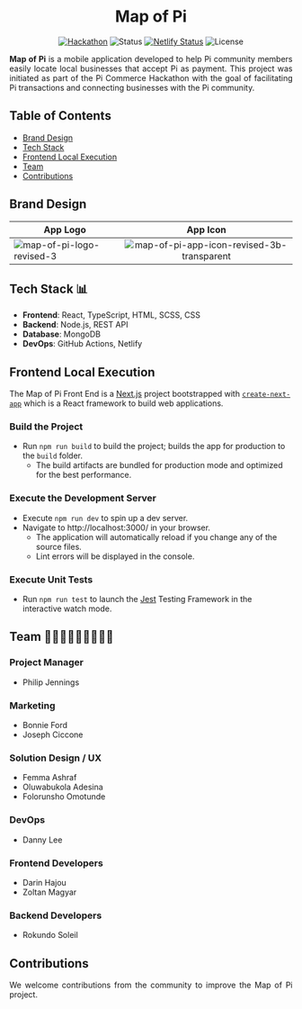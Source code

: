 <h1 align="center"">Map of Pi</h1>

<div align="center">

[![Hackathon](https://img.shields.io/badge/hackathon-PiCommerce-purple.svg)](https://github.com/pi-apps/PiOS/blob/main/pi-commerce.md)
![Status](https://img.shields.io/badge/status-active-success.svg)
[![Netlify Status](https://api.netlify.com/api/v1/badges/1d8fa9c7-015b-4531-9b81-ccf16517b39b/deploy-status)](https://app.netlify.com/sites/map-of-pi/deploys)
![License](https://img.shields.io/badge/license-PIOS-blue.svg)

</div>

<div>
    <p align="justify"><b>Map of Pi</b> is a mobile application developed to help Pi community members easily locate local businesses that accept Pi as payment. This project was initiated as part of the Pi Commerce Hackathon with the goal of facilitating Pi transactions and connecting businesses with the Pi community.</p>
</div>

## Table of Contents

- [Brand Design](#brand-design)
- [Tech Stack](#tech-stack)
- [Frontend Local Execution](#frontend-local-execution)
- [Team](#team)
- [Contributions](#contributions)

## <a name='brand-design'></a>Brand Design

| App Logo  | App Icon |
| ------------- |:-------------:|
| <img src="https://i.ibb.co/GTRWzSb/map-of-pi-logo-revised-3.png" alt="map-of-pi-logo-revised-3" border="0">     | <img src="https://i.ibb.co/4FQqXTG/map-of-pi-app-icon-revised-3b-transparent.png" alt="map-of-pi-app-icon-revised-3b-transparent" border="0">

## <a name='tech-stack'></a>Tech Stack 📊

- **Frontend**: React, TypeScript, HTML, SCSS, CSS
- **Backend**: Node.js, REST API
- **Database**: MongoDB
- **DevOps**: GitHub Actions, Netlify

## <a name='frontend-local-execution'></a>Frontend Local Execution

The Map of Pi Front End is a [Next.js](https://nextjs.org/) project bootstrapped with [`create-next-app`](https://github.com/vercel/next.js/tree/canary/packages/create-next-app) which is a React framework to build web applications.

### Build the Project

- Run `npm run build` to build the project; builds the app for production to the `build` folder.
    - The build artifacts are bundled for production mode and optimized for the best performance.

### Execute the Development Server

- Execute `npm run dev` to spin up a dev server.
- Navigate to http://localhost:3000/ in your browser.
    - The application will automatically reload if you change any of the source files.
    - Lint errors will be displayed in the console.

### Execute Unit Tests

- Run `npm run test` to launch the [Jest](https://jestjs.io/) Testing Framework in the interactive watch mode.

## <a name='team'></a>Team 🧑👩‍🦱🧔👨🏾‍🦱👨🏾 

### Project Manager
- Philip Jennings

### Marketing
- Bonnie Ford
- Joseph Ciccone 

### Solution Design / UX
- Femma Ashraf
- Oluwabukola Adesina
- Folorunsho Omotunde

### DevOps
- Danny Lee

### Frontend Developers
- Darin Hajou
- Zoltan Magyar

### Backend Developers
- Rokundo Soleil

## <a name='contributions'></a>Contributions

<div>
    <p align="justify">We welcome contributions from the community to improve the Map of Pi project.</p>
</div>
